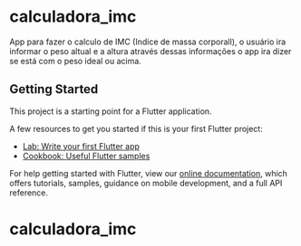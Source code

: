# calculadora_imc

App para fazer o calculo de IMC (Indice de massa corporall), o usuário ira informar o peso altual e a altura através dessas informações o app ira dizer se está com o peso ideal ou acima.

## Getting Started

This project is a starting point for a Flutter application.

A few resources to get you started if this is your first Flutter project:

- [Lab: Write your first Flutter app](https://flutter.dev/docs/get-started/codelab)
- [Cookbook: Useful Flutter samples](https://flutter.dev/docs/cookbook)

For help getting started with Flutter, view our
[online documentation](https://flutter.dev/docs), which offers tutorials,
samples, guidance on mobile development, and a full API reference.
# calculadora_imc
